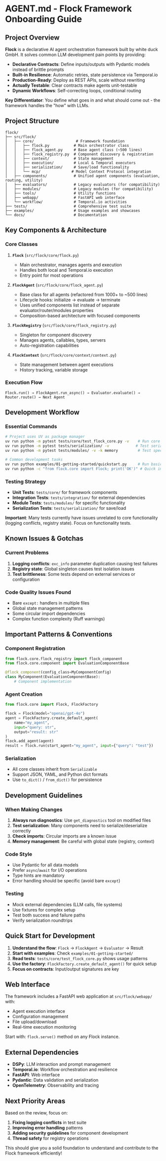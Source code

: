 # AGENT.md - Flock Framework Onboarding Guide

## Project Overview

**Flock** is a declarative AI agent orchestration framework built by white duck GmbH. It solves common LLM development pain points by providing:

- **Declarative Contracts**: Define inputs/outputs with Pydantic models instead of brittle prompts
- **Built-in Resilience**: Automatic retries, state persistence via Temporal.io
- **Production-Ready**: Deploy as REST APIs, scale without rewriting
- **Actually Testable**: Clear contracts make agents unit-testable
- **Dynamic Workflows**: Self-correcting loops, conditional routing

**Key Differentiator**: You define what goes in and what should come out - the framework handles the "how" with LLMs.

## Project Structure

```
flock/
├── src/flock/
│   ├── core/                   # Framework foundation
│   │   ├── flock.py           # Main orchestrator class
│   │   ├── flock_agent.py     # Base agent class (~500 lines)
│   │   ├── flock_registry.py  # Component discovery & registration
│   │   ├── context/           # State management
│   │   ├── execution/         # Local & Temporal executors
│   │   ├── serialization/     # Save/load functionality
│   │   └── mcp/              # Model Context Protocol integration
│   ├── components/            # Unified agent components (evaluation, routing, utility)
│   ├── evaluators/            # Legacy evaluators (for compatibility)
│   ├── modules/               # Legacy modules (for compatibility)
│   ├── tools/                 # Utility functions
│   ├── webapp/                # FastAPI web interface
│   └── workflow/              # Temporal.io activities
├── tests/                     # Comprehensive test suite
├── examples/                  # Usage examples and showcases
└── docs/                      # Documentation
```

## Key Components & Architecture

### Core Classes

1. **`Flock`** (`src/flock/core/flock.py`)
   - Main orchestrator, manages agents and execution
   - Handles both local and Temporal.io execution
   - Entry point for most operations

2. **`FlockAgent`** (`src/flock/core/flock_agent.py`)
   - Base class for all agents (refactored from 1000+ to ~500 lines)
   - Lifecycle hooks: initialize → evaluate → terminate
   - Uses unified components list instead of separate evaluator/router/modules properties
   - Composition-based architecture with focused components

3. **`FlockRegistry`** (`src/flock/core/flock_registry.py`)
   - Singleton for component discovery
   - Manages agents, callables, types, servers
   - Auto-registration capabilities

4. **`FlockContext`** (`src/flock/core/context/context.py`)
   - State management between agent executions
   - History tracking, variable storage

### Execution Flow

```
Flock.run() → FlockAgent.run_async() → Evaluator.evaluate() → Router.route() → Next Agent
```

## Development Workflow

### Essential Commands

```bash
# Project uses UV as package manager
uv run python -m pytest tests/core/test_flock_core.py -v    # Run core tests
uv run python -m pytest tests/serialization/ -v            # Test serialization
uv run python -m pytest tests/modules/ -v -k memory         # Test specific modules

# Common development tasks
uv run python examples/01-getting-started/quickstart.py     # Run basic example
uv run python -c "from flock.core import Flock; print('OK')" # Quick import test
```

### Testing Strategy

- **Unit Tests**: `tests/core/` for framework components
- **Integration Tests**: `tests/integration/` for external dependencies  
- **Module Tests**: `tests/modules/` for specific functionality
- **Serialization Tests**: `tests/serialization/` for save/load

**Important**: Many tests currently have issues unrelated to core functionality (logging conflicts, registry state). Focus on functionality tests.

## Known Issues & Gotchas

### Current Problems
1. **Logging conflicts**: `exc_info` parameter duplication causing test failures
2. **Registry state**: Global singleton causes test isolation issues
3. **Test brittleness**: Some tests depend on external services or configuration

### Code Quality Issues Found
- Bare `except:` handlers in multiple files
- Global state management patterns
- Some circular import dependencies
- Complex function complexity (Ruff warnings)

## Important Patterns & Conventions

### Component Registration
```python
from flock.core.flock_registry import flock_component
from flock.core.component import EvaluationComponentBase

@flock_component(config_class=MyComponentConfig)
class MyComponent(EvaluationComponentBase):
    # Component implementation
```

### Agent Creation
```python
from flock.core import Flock, FlockFactory

flock = Flock(model="openai/gpt-4o")
agent = FlockFactory.create_default_agent(
    name="my_agent",
    input="query: str",
    output="result: str"
)
flock.add_agent(agent)
result = flock.run(start_agent="my_agent", input={"query": "test"})
```

### Serialization
- All core classes inherit from `Serializable`
- Support JSON, YAML, and Python dict formats
- Use `to_dict()` / `from_dict()` for persistence

## Development Guidelines

### When Making Changes
1. **Always run diagnostics**: Use `get_diagnostics` tool on modified files
2. **Test serialization**: Many components need to serialize/deserialize correctly
3. **Check imports**: Circular imports are a known issue
4. **Memory management**: Be careful with global state (registry, context)

### Code Style
- Use Pydantic for all data models
- Prefer `async`/`await` for I/O operations
- Type hints are mandatory
- Error handling should be specific (avoid bare `except`)

### Testing
- Mock external dependencies (LLM calls, file systems)
- Use fixtures for complex setup
- Test both success and failure paths
- Verify serialization roundtrips

## Quick Start for Development

1. **Understand the flow**: `Flock` → `FlockAgent` → `Evaluator` → Result
2. **Start with examples**: Check `examples/01-getting-started/`
3. **Read tests**: `tests/core/test_flock_core.py` shows usage patterns
4. **Use the factory**: `FlockFactory.create_default_agent()` for quick setup
5. **Focus on contracts**: Input/output signatures are key

## Web Interface

The framework includes a FastAPI web application at `src/flock/webapp/` with:
- Agent execution interface
- Configuration management
- File upload/download
- Real-time execution monitoring

Start with: `flock.serve()` method on any Flock instance.

## External Dependencies

- **DSPy**: LLM interaction and prompt management
- **Temporal.io**: Workflow orchestration and resilience
- **FastAPI**: Web interface
- **Pydantic**: Data validation and serialization
- **OpenTelemetry**: Observability and tracing

## Next Priority Areas

Based on the review, focus on:
1. **Fixing logging conflicts** in test suite
2. **Improving error handling** patterns
3. **Adding security guidelines** for component development
4. **Thread safety** for registry operations

This should give you a solid foundation to understand and contribute to the Flock framework efficiently!
